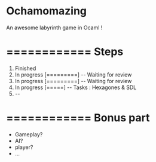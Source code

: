 Ochamomazing
============

An awesome labyrinth game in Ocaml !

============
Steps
============
1. Finished
2. In progress [=========] -- Waiting for review
3. In progress [=========] -- Waiting for review
4. In progress [=====] -- Tasks : Hexagones & SDL 
5. --

============
Bonus part
============
- Gameplay?
- AI?
- player?
- ...